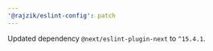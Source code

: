 ```yaml
---
'@rajzik/eslint-config': patch
---
```


Updated dependency `@next/eslint-plugin-next` to `^15.4.1`.
